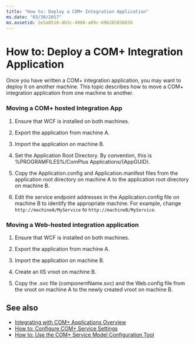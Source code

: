 ```yaml
---
title: "How to: Deploy a COM+ Integration Application"
ms.date: "03/30/2017"
ms.assetid: 2e5a0510-db3c-4988-a09c-696285836650
---
```

# How to: Deploy a COM+ Integration Application
Once you have written a COM+ integration application, you may want to deploy it on another machine. This topic describes how to move a COM+ integration application from one machine to another.  
  
### Moving a COM+ hosted Integration App  
  
1. Ensure that WCF is installed on both machines.  
  
2. Export the application from machine A.  
  
3. Import the application on machine B.  
  
4. Set the Application Root Directory. By convention, this is %PROGRAMFILES%/ComPlus Applications/{AppGUID}.  
  
5. Copy the Application.config and Application.manifest files from the application root directory on machine A to the application root directory on machine B.  
  
6. Edit the service endpoint addresses in the Application.config file on machine B to identify the appropriate machine. For example, change `http://machineA/MyService` to `http://machineB/MyService`.  
  
### Moving a Web-hosted integration application  
  
1. Ensure that WCF is installed on both machines.  
  
2. Export the application from machine A.  
  
3. Import the application on machine B.  
  
4. Create an IIS vroot on machine B.  
  
5. Copy the .svc file (componentName.svc) and the Web.config file from the vroot on machine A to the newly created vroot on machine B.  
  
## See also

- [Integrating with COM+ Applications Overview](integrating-with-com-plus-applications-overview.md)
- [How to: Configure COM+ Service Settings](how-to-configure-com-service-settings.md)
- [How to: Use the COM+ Service Model Configuration Tool](how-to-use-the-com-service-model-configuration-tool.md)
